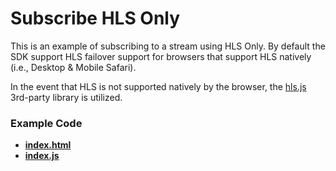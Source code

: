 # Subscribe HLS Only
This is an example of subscribing to a stream using HLS Only. By default the SDK support HLS failover support for browsers that support HLS natively (i.e., Desktop & Mobile Safari).

In the event that HLS is not supported natively by the browser, the [hls.js](https://video-dev.github.io/hls.js/) 3rd-party library is utilized.

### Example Code
- **[index.html](index.html)**
- **[index.js](index.js)**
